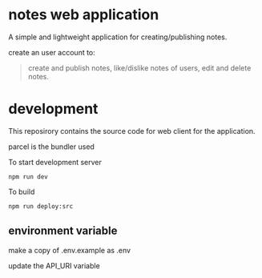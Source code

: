 
# notes web application

A simple and lightweight application for creating/publishing notes. 

create an user account to:
>create and publish notes,
>like/dislike notes of users, 
>edit and delete notes.

# development

This reposirory contains the source code for web client for the application.

parcel is the bundler used

To start development server

```
npm run dev
```

To build 

```
npm run deploy:src
```

## environment variable

make a copy of .env.example as .env

update the API_URI variable
